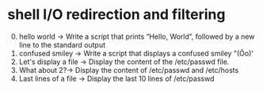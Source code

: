 # shell I/O redirection and filtering 
0. hello world -> Write a script that prints “Hello, World”, followed by a new line to the standard output
1. confused smiley -> Write a script that displays a confused smiley "(Ôo)'
2.  Let's display a file -> Display the content of the /etc/passwd file.
3. What about 2?-> Display the content of /etc/passwd and /etc/hosts
4. Last lines of a file -> Display the last 10 lines of /etc/passwd
